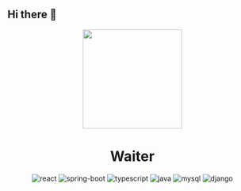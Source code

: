 ## Hi there 👋

<p align="middle" >
  <img src="https://user-images.githubusercontent.com/106878778/215781287-7380228d-eb24-4735-a041-0f7564ab8af5.png" width="200" height="200">
</p>

<h1 align="middle">
Waiter
</h1>
<p align="center">
  <img src="https://img.shields.io/badge/react-v17.0.2-9cf?logo=react" alt="react" />
  <img src="https://img.shields.io/badge/spring_boot-v2.6.6-green?logo=springboot"  alt="spring-boot" />
  <img src="https://img.shields.io/badge/typescript-v4.3.5-blue?logo=typescript" alt="typescript"/>
  <img src="https://img.shields.io/badge/java-v11.0.11-orange?logo=java" alt="java"/>
  <img src="https://img.shields.io/badge/mysql-v8.0.26-blue?logo=mysql" alt="mysql"/>
  <img src="https://img.shields.io/badge/django-4.0-green?logo=django" alt="django"/>
</p>




